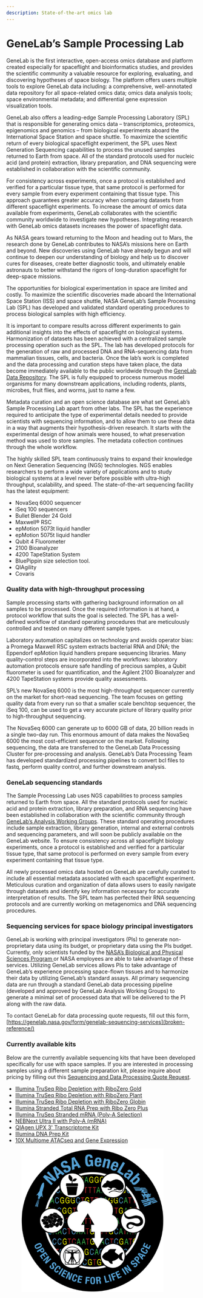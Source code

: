 ```yaml
---
description: State-of-the-art omics lab
---
```


# GeneLab’s Sample Processing Lab

GeneLab is the first interactive, open-access omics database and platform created especially for spaceflight and bioinformatics studies, and provides the scientific community a valuable resource for exploring, evaluating, and discovering hypotheses of space biology. The platform offers users multiple tools to explore GeneLab data including: a comprehensive, well-annotated data repository for all space-related omics data; omics data analysis tools; space environmental metadata; and differential gene expression visualization tools.

GeneLab also offers a leading-edge Sample Processing Laboratory (SPL) that is responsible for generating omics data – transcriptomics, proteomics, epigenomics and genomics – from biological experiments aboard the International Space Station and space shuttle. To maximize the scientific return of every biological spaceflight experiment, the SPL uses Next Generation Sequencing capabilities to process the unused samples returned to Earth from space. All of the standard protocols used for nucleic acid (and protein) extraction, library preparation, and DNA sequencing were established in collaboration with the scientific community.

For consistency across experiments, once a protocol is established and verified for a particular tissue type, that same protocol is performed for every sample from every experiment containing that tissue type. This approach guarantees greater accuracy when comparing datasets from different spaceflight experiments. To increase the amount of omics data available from experiments, GeneLab collaborates with the scientific community worldwide to investigate new hypotheses. Integrating research with GeneLab omics datasets increases the power of spaceflight data.

As NASA gears toward returning to the Moon and heading out to Mars, the research done by GeneLab contributes to NASA’s missions here on Earth and beyond. New discoveries using GeneLab have already begun and will continue to deepen our understanding of biology and help us to discover cures for diseases, create better diagnostic tools, and ultimately enable astronauts to better withstand the rigors of long-duration spaceflight for deep-space missions.

The opportunities for biological experimentation in space are limited and costly. To maximize the scientific discoveries made aboard the International Space Station (ISS) and space shuttle, NASA GeneLab’s Sample Processing Lab (SPL) has developed and validated standard operating procedures to process biological samples with high efficiency.

It is important to compare results across different experiments to gain additional insights into the effects of spaceflight on biological systems. Harmonization of datasets has been achieved with a centralized sample processing operation such as the SPL. The lab has developed protocols for the generation of raw and processed DNA and RNA-sequencing data from mammalian tissues, cells, and bacteria. Once the lab’s work is completed and the data processing and curation steps have taken place, the data become immediately available to the public worldwide through the [GeneLab Data Repository](https://genelab-data.ndc.nasa.gov/genelab/projects). The SPL is fully equipped to process numerous model organisms for many downstream applications, including rodents, plants, microbes, fruit flies, and worms, just to name a few.

Metadata curation and an open science database are what set GeneLab’s Sample Processing Lab apart from other labs. The SPL has the experience required to anticipate the type of experimental details needed to provide scientists with sequencing information, and to allow them to use these data in a way that augments their hypothesis-driven research. It starts with the experimental design of how animals were housed, to what preservation method was used to store samples. The metadata collection continues through the whole workflow.

The highly skilled SPL team continuously trains to expand their knowledge on Next Generation Sequencing (NGS) technologies. NGS enables researchers to perform a wide variety of applications and to study biological systems at a level never before possible with ultra-high throughput, scalability, and speed. The state-of-the-art sequencing facility has the latest equipment:

* NovaSeq 6000 sequencer
* iSeq 100 sequencers
* Bullet Blender 24 Gold
* Maxwell® RSC
* epMotion 5073t liquid handler
* epMotion 5075t liquid handler
* Qubit 4 Fluorometer
* 2100 Bioanalyzer
* 4200 TapeStation System
* BluePippin size selection tool.
* QIAgility
* Covaris

### Quality data with high-throughput processing

Sample processing starts with gathering background information on all samples to be processed. Once the required information is at hand, a protocol workflow that suits the goal is selected. The SPL has a well-defined workflow of standard operating procedures that are meticulously controlled and tested on many different sample types.

Laboratory automation capitalizes on technology and avoids operator bias: a Promega Maxwell RSC system extracts bacterial RNA and DNA; the Eppendorf epMotion liquid handlers prepare sequencing libraries. Many quality-control steps are incorporated into the workflows: laboratory automation protocols ensure safe handling of precious samples, a Qubit fluorometer is used for quantification, and the Agilent 2100 Bioanalyzer and 4200 TapeStation systems provide quality assessments.

SPL’s new NovaSeq 6000 is the most high-throughput sequencer currently on the market for short-read sequencing. The team focuses on getting quality data from every run so that a smaller scale benchtop sequencer, the iSeq 100, can be used to get a very accurate picture of library quality prior to high-throughput sequencing.

The NovaSeq 6000 can generate up to 6000 GB of data, 20 billion reads in a single two-day run. This enormous amount of data makes the NovaSeq 6000 the most cost-efficient sequencer on the market. Following sequencing, the data are transferred to the GeneLab Data Processing Cluster for pre-processing and analysis. GeneLab’s Data Processing Team has developed standardized processing pipelines to convert bcl files to fastq, perform quality control, and further downstream analysis.

### GeneLab sequencing standards

The Sample Processing Lab uses NGS capabilities to process samples returned to Earth from space. All the standard protocols used for nucleic acid and protein extraction, library preparation, and RNA sequencing have been established in collaboration with the scientific community through [GeneLab’s Analysis Working Groups](https://osdr.nasa.gov/bio/awg/charter.html). These standard operating procedures include sample extraction, library generation, internal and external controls and sequencing parameters, and will soon be publicly available on the GeneLab website. To ensure consistency across all spaceflight biology experiments, once a protocol is established and verified for a particular tissue type, that same protocol is performed on every sample from every experiment containing that tissue type.

All newly processed omics data hosted on GeneLab are carefully curated to include all essential metadata associated with each spaceflight experiment. Meticulous curation and organization of data allows users to easily navigate through datasets and identify key information necessary for accurate interpretation of results. The SPL team has perfected their RNA sequencing protocols and are currently working on metagenomics and DNA sequencing procedures.

### Sequencing services for space biology principal investigators

GeneLab is working with principal investigators (PIs) to generate non-proprietary data using its budget, or proprietary data using the PIs budget. Currently, only scientists funded by the [NASA’s Biological and Physical Sciences Program ](https://science.nasa.gov/biological-physical)or NASA employees are able to take advantage of these services. Utilizing GeneLab services allows PIs to take advantage of GeneLab’s experience processing space-flown tissues and to harmonize their data by utilizing GeneLab’s standard assays. All primary sequencing data are run through a standard GeneLab data processing pipeline (developed and approved by GeneLab Analysis Working Groups) to generate a minimal set of processed data that will be delivered to the PI along with the raw data.

To contact GeneLab for data processing quote requests, fill out this form, [https://genelab.nasa.gov/form/genelab-sequencing-services](broken-reference/)

### Currently available kits

Below are the currently available sequencing kits that have been developed specifically for use with space samples. If you are interested in processing samples using a different sample preparation kit, please inquire about pricing by filling out this [Sequencing and Data Processing Quote Request](broken-reference/).

* [Illumina TruSeq Ribo Depletion with RiboZero Gold](https://www.illumina.com/products/by-type/sequencing-kits/library-prep-kits/truseq-stranded-total-rna.html)
* [Illumina TruSeq Ribo Depletion with RiboZero Plant](https://www.illumina.com/products/by-type/sequencing-kits/library-prep-kits/truseq-stranded-total-rna-plant.html)
* [Illumina TruSeq Ribo Depletion with RiboZero Globin](https://www.illumina.com/products/by-type/sequencing-kits/library-prep-kits/truseq-stranded-total-rna-globin.html)
* [Illumina Stranded Total RNA Prep with Ribo Zero Plus](https://www.illumina.com/products/by-type/sequencing-kits/library-prep-kits/stranded-total-rna-prep.html)
* [Illumina TruSeq Stranded mRNA (Poly-A Selection)](https://www.illumina.com/products/by-type/sequencing-kits/library-prep-kits/truseq-stranded-mrna.html)
* [NEBNext Ultra II with Poly-A (mRNA)](https://www.neb.com/nebnext-portal/nebnext-ultra-ii-rna-kits?gclid=Cj0KCQjwmPSSBhCNARIsAH3cYgY\_bv\_yqNmwrqKdoMPL37v3TqfKi9QQUVg4cWad\_2QP5udFDKqF2pAaAlBMEALw\_wcB)
* [QIAgen UPX 3' Transcriptome Kit](https://www.qiagen.com/us/products/discovery-and-translational-research/next-generation-sequencing/rna-sequencing/three-rnaseq/qiaseq-upx-3-transcriptome-kits)
* [Illumina DNA Prep Kit](https://www.illumina.com/products/by-type/sequencing-kits/library-prep-kits/illumina-dna-prep.html)
* [10X Multiome ATACseq and Gene Expression](https://www.10xgenomics.com/products/single-cell-multiome-atac-plus-gene-expression)

<figure><img src=".gitbook/assets/image (1).png" alt="" width="375"><figcaption></figcaption></figure>
